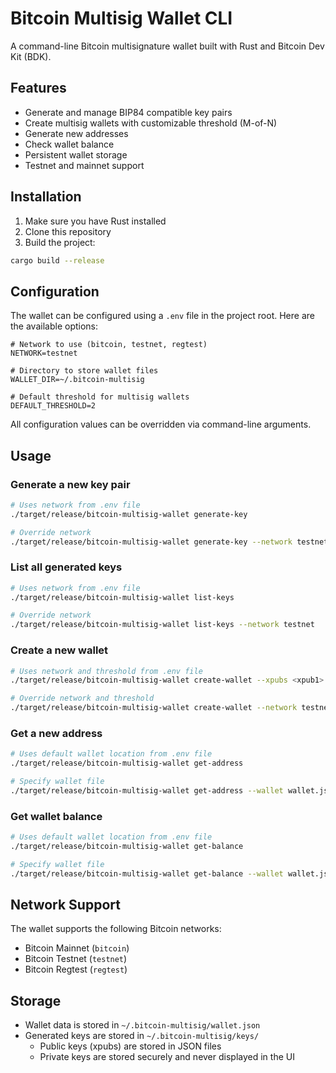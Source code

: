 # Bitcoin Multisig Wallet CLI

A command-line Bitcoin multisignature wallet built with Rust and Bitcoin Dev Kit (BDK).

## Features

- Generate and manage BIP84 compatible key pairs
- Create multisig wallets with customizable threshold (M-of-N)
- Generate new addresses
- Check wallet balance
- Persistent wallet storage
- Testnet and mainnet support

## Installation

1. Make sure you have Rust installed
2. Clone this repository
3. Build the project:
```bash
cargo build --release
```

## Configuration

The wallet can be configured using a `.env` file in the project root. Here are the available options:

```env
# Network to use (bitcoin, testnet, regtest)
NETWORK=testnet

# Directory to store wallet files
WALLET_DIR=~/.bitcoin-multisig

# Default threshold for multisig wallets
DEFAULT_THRESHOLD=2
```

All configuration values can be overridden via command-line arguments.

## Usage

### Generate a new key pair
```bash
# Uses network from .env file
./target/release/bitcoin-multisig-wallet generate-key

# Override network
./target/release/bitcoin-multisig-wallet generate-key --network testnet
```

### List all generated keys
```bash
# Uses network from .env file
./target/release/bitcoin-multisig-wallet list-keys

# Override network
./target/release/bitcoin-multisig-wallet list-keys --network testnet
```

### Create a new wallet
```bash
# Uses network and threshold from .env file
./target/release/bitcoin-multisig-wallet create-wallet --xpubs <xpub1> <xpub2> <xpub3>

# Override network and threshold
./target/release/bitcoin-multisig-wallet create-wallet --network testnet --threshold 2 --xpubs <xpub1> <xpub2> <xpub3>
```

### Get a new address
```bash
# Uses default wallet location from .env file
./target/release/bitcoin-multisig-wallet get-address

# Specify wallet file
./target/release/bitcoin-multisig-wallet get-address --wallet wallet.json
```

### Get wallet balance
```bash
# Uses default wallet location from .env file
./target/release/bitcoin-multisig-wallet get-balance

# Specify wallet file
./target/release/bitcoin-multisig-wallet get-balance --wallet wallet.json
```

## Network Support

The wallet supports the following Bitcoin networks:
- Bitcoin Mainnet (`bitcoin`)
- Bitcoin Testnet (`testnet`)
- Bitcoin Regtest (`regtest`)

## Storage

- Wallet data is stored in `~/.bitcoin-multisig/wallet.json`
- Generated keys are stored in `~/.bitcoin-multisig/keys/`
  - Public keys (xpubs) are stored in JSON files
  - Private keys are stored securely and never displayed in the UI
